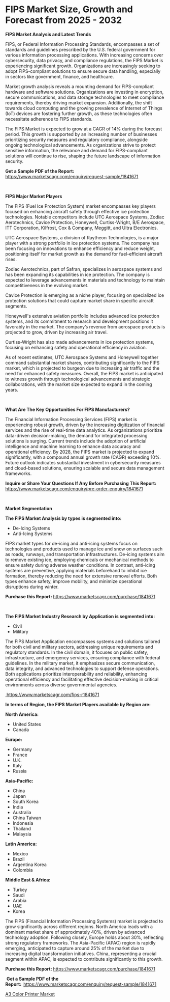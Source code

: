 <p><h1>FIPS Market Size, Growth and Forecast from 2025 - 2032</h1></p><p><strong>FIPS Market Analysis and Latest Trends</strong></p>
<p><p>FIPS, or Federal Information Processing Standards, encompasses a set of standards and guidelines prescribed by the U.S. federal government for various information processing applications. With increasing concerns over cybersecurity, data privacy, and compliance regulations, the FIPS Market is experiencing significant growth. Organizations are increasingly seeking to adopt FIPS-compliant solutions to ensure secure data handling, especially in sectors like government, finance, and healthcare.</p><p>Market growth analysis reveals a mounting demand for FIPS-compliant hardware and software solutions. Organizations are investing in encryption, secure communications, and data storage technologies to meet compliance requirements, thereby driving market expansion. Additionally, the shift towards cloud computing and the growing prevalence of Internet of Things (IoT) devices are fostering further growth, as these technologies often necessitate adherence to FIPS standards.</p><p>The FIPS Market is expected to grow at a CAGR of 14% during the forecast period. This growth is supported by an increasing number of businesses prioritizing security measures and regulatory compliance, alongside ongoing technological advancements. As organizations strive to protect sensitive information, the relevance and demand for FIPS-compliant solutions will continue to rise, shaping the future landscape of information security.</p></p>
<p><strong>Get a Sample PDF of the Report:&nbsp;</strong> <a href="https://www.marketscagr.com/enquiry/request-sample/1841671?utm_campaign=2648&utm_medium=2&utm_source=Github&utm_content=ia&utm_term=09042025&utm_id=fips">https://www.marketscagr.com/enquiry/request-sample/1841671</a></p>
<p>&nbsp;</p>
<p><strong>FIPS Major Market Players</strong></p>
<p><p>The FIPS (Fuel Ice Protection System) market encompasses key players focused on enhancing aircraft safety through effective ice protection technologies. Notable competitors include UTC Aerospace Systems, Zodiac Aerotechnics, Cavice Protection, Honeywell, Curtiss-Wright, B/E Aerospace, ITT Corporation, Kilfrost, Cox & Company, Meggitt, and Ultra Electronics.</p><p>UTC Aerospace Systems, a division of Raytheon Technologies, is a major player with a strong portfolio in ice protection systems. The company has been focusing on innovations to enhance efficiency and reduce weight, positioning itself for market growth as the demand for fuel-efficient aircraft rises.</p><p>Zodiac Aerotechnics, part of Safran, specializes in aerospace systems and has been expanding its capabilities in ice protection. The company is expected to leverage advancements in materials and technology to maintain competitiveness in the evolving market.</p><p>Cavice Protection is emerging as a niche player, focusing on specialized ice protection solutions that could capture market share in specific aircraft segments.</p><p>Honeywell's extensive aviation portfolio includes advanced ice protection systems, and its commitment to research and development positions it favorably in the market. The company’s revenue from aerospace products is projected to grow, driven by increasing air travel.</p><p>Curtiss-Wright has also made advancements in ice protection systems, focusing on enhancing safety and operational efficiency in aviation. </p><p>As of recent estimates, UTC Aerospace Systems and Honeywell together command substantial market shares, contributing significantly to the FIPS market, which is projected to burgeon due to increasing air traffic and the need for enhanced safety measures. Overall, the FIPS market is anticipated to witness growth through technological advancements and strategic collaborations, with the market size expected to expand in the coming years.</p></p>
<p>&nbsp;</p>
<p><strong>What Are The Key Opportunities For FIPS Manufacturers?</strong></p>
<p><p>The Financial Information Processing Services (FIPS) market is experiencing robust growth, driven by the increasing digitization of financial services and the rise of real-time data analytics. As organizations prioritize data-driven decision-making, the demand for integrated processing solutions is surging. Current trends include the adoption of artificial intelligence and machine learning to enhance data accuracy and operational efficiency. By 2028, the FIPS market is projected to expand significantly, with a compound annual growth rate (CAGR) exceeding 10%. Future outlook indicates substantial investment in cybersecurity measures and cloud-based solutions, ensuring scalable and secure data management frameworks.</p></p>
<p><strong>Inquire or Share Your Questions If Any Before Purchasing This Report:</strong> <a href="https://www.marketscagr.com/enquiry/pre-order-enquiry/1841671?utm_campaign=2648&utm_medium=2&utm_source=Github&utm_content=ia&utm_term=09042025&utm_id=fips">https://www.marketscagr.com/enquiry/pre-order-enquiry/1841671</a></p>
<p>&nbsp;</p>
<p><strong>Market Segmentation</strong></p>
<p><strong>The FIPS Market Analysis by types is segmented into:</strong></p>
<p><ul><li>De-Icing Systems</li><li>Anti-Icing Systems</li></ul></p>
<p><p>FIPS market types for de-icing and anti-icing systems focus on technologies and products used to manage ice and snow on surfaces such as roads, runways, and transportation infrastructures. De-icing systems aim to remove existing ice, employing chemicals or mechanical methods to ensure safety during adverse weather conditions. In contrast, anti-icing systems are preventive, applying materials beforehand to inhibit ice formation, thereby reducing the need for extensive removal efforts. Both types enhance safety, improve mobility, and minimize operational disruptions during winter.</p></p>
<p><strong>Purchase this Report:&nbsp;</strong><a href="https://www.marketscagr.com/purchase/1841671?utm_campaign=2648&utm_medium=2&utm_source=Github&utm_content=ia&utm_term=09042025&utm_id=fips">https://www.marketscagr.com/purchase/1841671</a></p>
<p>&nbsp;</p>
<p><strong>The FIPS Market Industry Research by Application is segmented into:</strong></p>
<p><ul><li>Civil</li><li>Military</li></ul></p>
<p><p>The FIPS Market Application encompasses systems and solutions tailored for both civil and military sectors, addressing unique requirements and regulatory standards. In the civil domain, it focuses on public safety, infrastructure, and emergency services, ensuring compliance with federal guidelines. In the military market, it emphasizes secure communication, data integrity, and advanced technologies to support defense operations. Both applications prioritize interoperability and reliability, enhancing operational efficiency and facilitating effective decision-making in critical environments across diverse governmental agencies.</p></p>
<p><a href="https://www.marketscagr.com/fips-r1841671?utm_campaign=2648&utm_medium=2&utm_source=Github&utm_content=ia&utm_term=09042025&utm_id=fips">&nbsp;https://www.marketscagr.com/fips-r1841671</a></p>
<p><strong>In terms of Region, the FIPS Market Players available by Region are:</strong></p>
<p>
    <p> <strong> North America: </strong>
        <ul>
            <li>United States</li>
            <li>Canada</li>
        </ul>
        </p> 
    <p> <strong> Europe: </strong>
        <ul>
            <li>Germany</li>
            <li>France</li>
            <li>U.K.</li>
            <li>Italy</li>
            <li>Russia</li>
        </ul>
        </p> 
    <p> <strong> Asia-Pacific: </strong>
        <ul>
            <li>China</li>
            <li>Japan</li>
            <li>South Korea</li>
            <li>India</li>
            <li>Australia</li>
            <li>China Taiwan</li>
            <li>Indonesia</li>
            <li>Thailand</li>
            <li>Malaysia</li>
        </ul>
        </p> 
    <p> <strong> Latin America: </strong>
        <ul>
            <li>Mexico</li>
            <li>Brazil</li>
            <li>Argentina Korea</li>
            <li>Colombia</li>
        </ul>
        </p> 
    <p> <strong> Middle East & Africa: </strong>
        <ul>
            <li>Turkey</li>
            <li>Saudi</li>
            <li>Arabia</li>
            <li>UAE</li>
            <li>Korea</li>
        </ul>
    </p>
    </p>
<p><p>The FIPS (Financial Information Processing Systems) market is projected to grow significantly across different regions. North America leads with a dominant market share of approximately 40%, driven by advanced technology adoption. Following closely, Europe holds about 30%, reflecting strong regulatory frameworks. The Asia-Pacific (APAC) region is rapidly emerging, anticipated to capture around 25% of the market due to increasing digital transformation initiatives. China, representing a crucial segment within APAC, is expected to contribute significantly to this growth.</p></p>
<p><strong>Purchase this Report: </strong><a href="https://www.marketscagr.com/purchase/1841671?utm_campaign=2648&utm_medium=2&utm_source=Github&utm_content=ia&utm_term=09042025&utm_id=fips">https://www.marketscagr.com/purchase/1841671</a></p>
<p>&nbsp;<strong>Get a Sample PDF of the Report:&nbsp;&nbsp;</strong><a href="https://www.marketscagr.com/enquiry/request-sample/1841671?utm_campaign=2648&utm_medium=2&utm_source=Github&utm_content=ia&utm_term=09042025&utm_id=fips">https://www.marketscagr.com/enquiry/request-sample/1841671</a></p>
<p><strong></strong></p>
<p><p><a href="https://github.com/ludongfomban/Market-Research-Report-List-1/blob/main/a3-color-printer-market.md?utm_campaign=2648&utm_medium=2&utm_source=Github&utm_content=ia&utm_term=09042025&utm_id=fips">A3 Color Printer Market</a></p></p>